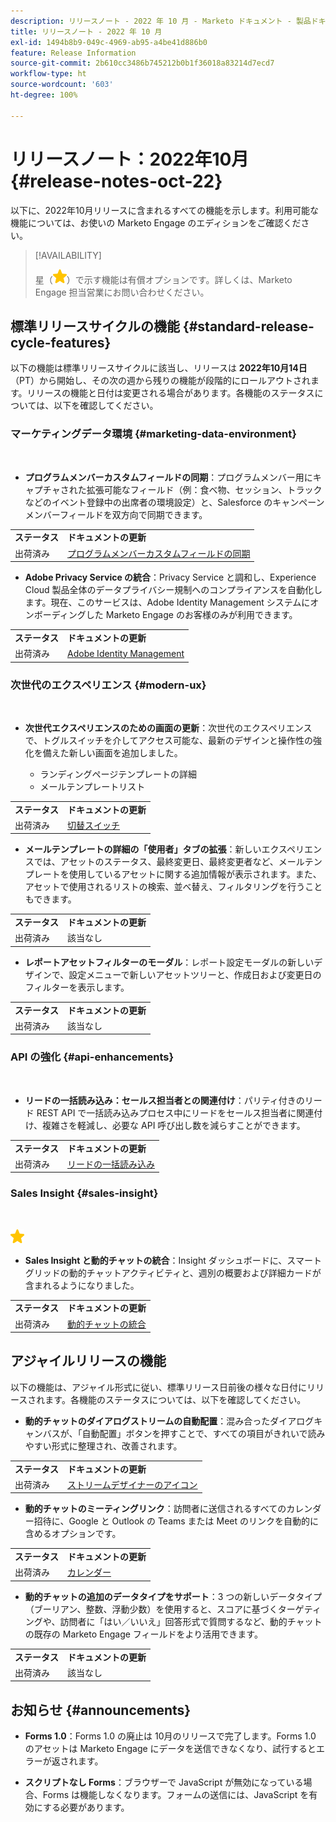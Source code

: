 ```yaml
---
description: リリースノート - 2022 年 10 月 - Marketo ドキュメント - 製品ドキュメント
title: リリースノート - 2022 年 10 月
exl-id: 1494b8b9-049c-4969-ab95-a4be41d886b0
feature: Release Information
source-git-commit: 2b610cc3486b745212b0b1f36018a83214d7ecd7
workflow-type: ht
source-wordcount: '603'
ht-degree: 100%

---
```


# リリースノート：2022年10月 {#release-notes-oct-22}

以下に、2022年10月リリースに含まれるすべての機能を示します。利用可能な機能については、お使いの Marketo Engage のエディションをご確認ください。

>[!AVAILABILITY]
>
>星（![星](assets/yellow-star.png)）で示す機能は有償オプションです。詳しくは、Marketo Engage 担当営業にお問い合わせください。

## 標準リリースサイクルの機能 {#standard-release-cycle-features}

以下の機能は標準リリースサイクルに該当し、リリースは **2022年10月14日**（PT）から開始し、その次の週から残りの機能が段階的にロールアウトされます。リリースの機能と日付は変更される場合があります。各機能のステータスについては、以下を確認してください。

### マーケティングデータ環境 {#marketing-data-environment}

</br>

* **プログラムメンバーカスタムフィールドの同期**：プログラムメンバー用にキャプチャされた拡張可能なフィールド（例：食べ物、セッション、トラックなどのイベント登録中の出席者の環境設定）と、Salesforce のキャンペーンメンバーフィールドを双方向で同期できます。

<table> 
  <tr> 
   <td><b>ステータス</b></td>
   <td><b>ドキュメントの更新</b></td>
  </tr>
  <tr> 
   <td>出荷済み</td>
   <td><a href="/help/marketo/product-docs/core-marketo-concepts/programs/working-with-programs/program-member-custom-field-sync.md">プログラムメンバーカスタムフィールドの同期</a></td>
  </tr>
  </tbody>
</table>

* **Adobe Privacy Service の統合**：Privacy Service と調和し、Experience Cloud 製品全体のデータプライバシー規制へのコンプライアンスを自動化します。現在、このサービスは、Adobe Identity Management システムにオンボーディングした Marketo Engage のお客様のみが利用できます。

<table> 
  <tr> 
   <td><b>ステータス</b></td>
   <td><b>ドキュメントの更新</b></td>
  </tr>
  <tr> 
   <td>出荷済み</td>
   <td><a href="/help/marketo/product-docs/administration/marketo-with-adobe-identity/adobe-identity-management-overview.md">Adobe Identity Management</a></td>
  </tr>
  </tbody>
</table>

### 次世代のエクスペリエンス {#modern-ux}

</br>

* **次世代エクスペリエンスのための画面の更新**：次世代のエクスペリエンスで、トグルスイッチを介してアクセス可能な、最新のデザインと操作性の強化を備えた新しい画面を追加しました。

   * ランディングページテンプレートの詳細
   * メールテンプレートリスト

<table> 
  <tr> 
   <td><b>ステータス</b></td>
   <td><b>ドキュメントの更新</b></td>
  </tr>
  <tr> 
   <td>出荷済み</td>
   <td><a href="/help/marketo/product-docs/marketo-engage-modern-ux/toggle-switch.md">切替スイッチ</a></td>
  </tr>
  </tbody>
</table>

* **メールテンプレートの詳細の「使用者」タブの拡張**：新しいエクスペリエンスでは、アセットのステータス、最終変更日、最終変更者など、メールテンプレートを使用しているアセットに関する追加情報が表示されます。また、アセットで使用されるリストの検索、並べ替え、フィルタリングを行うこともできます。

<table> 
  <tr> 
   <td><b>ステータス</b></td>
   <td><b>ドキュメントの更新</b></td>
  </tr>
  <tr> 
   <td>出荷済み</td>
   <td>該当なし</td>
  </tr>
  </tbody>
</table>

* **レポートアセットフィルターのモーダル**：レポート設定モーダルの新しいデザインで、設定メニューで新しいアセットツリーと、作成日および変更日のフィルターを表示します。

<table> 
  <tr> 
   <td><b>ステータス</b></td>
   <td><b>ドキュメントの更新</b></td>
  </tr>
  <tr> 
   <td>出荷済み</td>
   <td>該当なし</td>
  </tr>
  </tbody>
</table>

### API の強化 {#api-enhancements}

</br>

* **リードの一括読み込み：セールス担当者との関連付け**：パリティ付きのリード REST API で一括読み込みプロセス中にリードをセールス担当者に関連付け、複雑さを軽減し、必要な API 呼び出し数を減らすことができます。

<table> 
  <tr> 
   <td><b>ステータス</b></td>
   <td><b>ドキュメントの更新</b></td>
  </tr>
  <tr> 
   <td>出荷済み</td>
   <td><a href="https://developer.adobe.com/marketo-apis/api/mapi/#tag/Bulk-Import-Leads">リードの一括読み込み</a></td>
  </tr>
  </tbody>
</table>

### Sales Insight {#sales-insight}

</br>

![（星印）](assets/yellow-star.png)

* **Sales Insight と動的チャットの統合**：Insight ダッシュボードに、スマートグリッドの動的チャットアクティビティと、週別の概要および詳細カードが含まれるようになりました。

<table> 
  <tr> 
   <td><b>ステータス</b></td>
   <td><b>ドキュメントの更新</b></td>
  </tr>
  <tr> 
   <td>出荷済み</td>
   <td><a href="/help/marketo/product-docs/marketo-sales-insight/msi-for-salesforce/features/dynamic-chat-integration.md">動的チャットの統合</a></td>
  </tr>
  </tbody>
</table>

## アジャイルリリースの機能

以下の機能は、アジャイル形式に従い、標準リリース日前後の様々な日付にリリースされます。各機能のステータスについては、以下を確認してください。

* **動的チャットのダイアログストリームの自動配置**：混み合ったダイアログキャンバスが、「自動配置」ボタンを押すことで、すべての項目がきれいで読みやすい形式に整理され、改善されます。

<table> 
  <tr> 
   <td><b>ステータス</b></td>
   <td><b>ドキュメントの更新</b></td>
  </tr>
  <tr> 
   <td>出荷済み</td>
   <td><a href="/help/marketo/product-docs/demand-generation/dynamic-chat/automated-chat/stream-designer.md#stream-designer-icons">ストリームデザイナーのアイコン</a></td>
  </tr>
  </tbody>
</table>

* **動的チャットのミーティングリンク**：訪問者に送信されるすべてのカレンダー招待に、Google と Outlook の Teams または Meet のリンクを自動的に含めるオプションです。

<table> 
  <tr> 
   <td><b>ステータス</b></td>
   <td><b>ドキュメントの更新</b></td>
  </tr>
  <tr> 
   <td>出荷済み</td>
   <td><a href="/help/marketo/product-docs/demand-generation/dynamic-chat/setup-and-configuration/agent-settings.md">カレンダー</a></td>
  </tr>
  </tbody>
</table>

* **動的チャットの追加のデータタイプをサポート**：3 つの新しいデータタイプ（ブーリアン、整数、浮動少数）を使用すると、スコアに基づくターゲティングや、訪問者に「はい／いいえ」回答形式で質問するなど、動的チャットの既存の Marketo Engage フィールドをより活用できます。

<table> 
  <tr> 
   <td><b>ステータス</b></td>
   <td><b>ドキュメントの更新</b></td>
  </tr>
  <tr> 
   <td>出荷済み</td>
   <td>該当なし</td>
  </tr>
  </tbody>
</table>

## お知らせ {#announcements}

* **Forms 1.0**：Forms 1.0 の廃止は 10月のリリースで完了します。Forms 1.0 のアセットは Marketo Engage にデータを送信できなくなり、試行するとエラーが返されます。

* **スクリプトなし Forms**：ブラウザーで JavaScript が無効になっている場合、Forms は機能しなくなります。フォームの送信には、JavaScript を有効にする必要があります。
